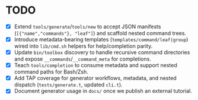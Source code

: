 # TODO

- [x] Extend `tools/generate`/`tools/new` to accept JSON manifests (`[{"name","commands"}, "leaf"]`) and scaffold nested command trees.
- [x] Introduce metadata-bearing templates (`templates/command/leaf|group`) wired into `lib/cmd.sh` helpers for help/completion parity.
- [x] Update `bin/toolbox` discovery to handle recursive command directories and expose `__commands`/`__command_meta` for completions.
- [x] Teach `tools/completion` to consume metadata and support nested command paths for Bash/Zsh.
- [x] Add TAP coverage for generator workflows, metadata, and nested dispatch (`tests/generate.t`, updated `cli.t`).
- [x] Document generator usage in `docs/` once we publish an external tutorial.
